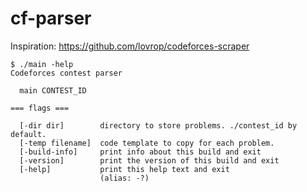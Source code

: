 # cf-parser
Inspiration: https://github.com/lovrop/codeforces-scraper


```
$ ./main -help
Codeforces contest parser

  main CONTEST_ID

=== flags ===

  [-dir dir]        directory to store problems. ./contest_id by default.
  [-temp filename]  code template to copy for each problem.
  [-build-info]     print info about this build and exit
  [-version]        print the version of this build and exit
  [-help]           print this help text and exit
                    (alias: -?)

```